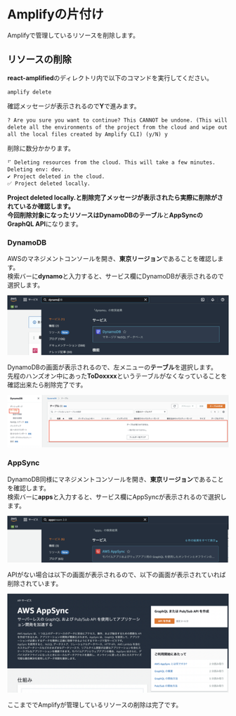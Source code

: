 # Amplifyの片付け
Amplifyで管理しているリソースを削除します。

## リソースの削除
**react-amplified**のディレクトリ内で以下のコマンドを実行してください。  
```
amplify delete
```

確認メッセージが表示されるので**Y**で進みます。  
```
? Are you sure you want to continue? This CANNOT be undone. (This will delete all the environments of the project from the cloud and wipe out all the local files created by Amplify CLI) (y/N) y
```

削除に数分かかります。  
```
⠋ Deleting resources from the cloud. This will take a few minutes.
Deleting env: dev.
✔ Project deleted in the cloud.
✅ Project deleted locally.
```

**Project deleted locally.**と削除完了メッセージが表示されたら実際に削除がされているか確認します。  
今回削除対象になったリソースは**DynamoDBのテーブル**と**AppSyncのGraphQL API**になります。  

### DynamoDB
AWSのマネジメントコンソールを開き、**東京リージョン**であることを確認します。  
検索バーに**dynamo**と入力すると、サービス欄にDynamoDBが表示されるので選択します。  

![cleaning_1](./img/cleaning_1.png)

DynamoDBの画面が表示されるので、左メニューの**テーブル**を選択します。  
先程のハンズオン中にあった**ToDoxxxx**というテーブルがなくなっていることを確認出来たら削除完了です。

![cleaning_2](./img/cleaning_2.png)


### AppSync
DynamoDB同様にマネジメントコンソールを開き、**東京リージョン**であることを確認します。  
検索バーに**apps**と入力すると、サービス欄にAppSyncが表示されるので選択します。  

![cleaning_3](./img/cleaning_3.png)

APIがない場合は以下の画面が表示されるので、以下の画面が表示されていれば削除されています。

![cleaning_4](./img/cleaning_4.png)


ここまででAmplifyが管理しているリソースの削除は完了です。
